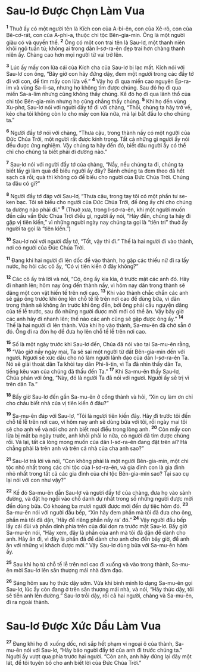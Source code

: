 # Sau-lơ Ðược Chọn Làm Vua
<sup><b>1</b></sup> Thuở ấy có một người tên là Kích con của A-bi-ên, con của Xê-rô, con của Bê-cơ-rát, con của A-phi-a, thuộc chi tộc Bên-gia-min. Ông là một người giàu có và quyền thế. <sup><b>2</b></sup> Ông có một con trai tên là Sau-lơ, một thanh niên khôi ngô tuấn tú; không ai trong dân I-sơ-ra-ên đẹp trai hơn chàng thanh niên ấy. Chàng cao hơn mọi người từ vai trở lên.

<sup><b>3</b></sup> Lúc ấy mấy con lừa cái của Kích cha của Sau-lơ bị lạc mất. Kích nói với Sau-lơ con ông, “Bây giờ con hãy đứng dậy, đem một người trong các đầy tớ đi với con, để tìm mấy con lừa về.” <sup><b>4</b></sup> Vậy họ đi qua miền cao nguyên Ép-ra-im và vùng Sa-li-sa, nhưng họ không tìm được chúng. Sau đó họ đi qua miền Sa-a-lim nhưng cũng không thấy chúng. Kế đó họ đi qua lãnh thổ của chi tộc Bên-gia-min nhưng họ cũng chẳng thấy chúng. <sup><b>5</b></sup> Khi họ đến vùng Xu-phơ, Sau-lơ nói với người đầy tớ đi với chàng, “Thôi, chúng ta hãy trở về, kẻo cha tôi không còn lo cho mấy con lừa nữa, mà lại bắt đầu lo cho chúng ta.”

<sup><b>6</b></sup> Người đầy tớ nói với chàng, “Thưa cậu, trong thành nầy có một người của Ðức Chúa Trời, một người rất được kính trọng. Tất cả những gì người ấy nói đều được ứng nghiệm. Vậy chúng ta hãy đến đó, biết đâu người ấy có thể chỉ cho chúng ta biết phải đi đường nào.”

<sup><b>7</b></sup> Sau-lơ nói với người đầy tớ của chàng, “Nầy, nếu chúng ta đi, chúng ta biết lấy gì làm quà để biếu người ấy đây? Bánh chúng ta đem theo đã hết sạch cả rồi; quà thì không có để biếu cho người của Ðức Chúa Trời. Chúng ta đâu có gì?”

<sup><b>8</b></sup> Người đầy tớ đáp với Sau-lơ, “Thưa cậu, trong tay tôi có một phần tư se-ken bạc. Tôi sẽ biếu cho người của Ðức Chúa Trời, để ông ấy chỉ cho chúng ta đường nào phải đi.” <sup><b>9</b></sup> (Thuở xưa, trong I-sơ-ra-ên, khi một người muốn đến cầu vấn Ðức Chúa Trời điều gì, người ấy nói, “Hãy đến, chúng ta hãy đi gặp vị tiên kiến,” vì những người ngày nay chúng ta gọi là “tiên tri” thuở ấy người ta gọi là “tiên kiến.”)

<sup><b>10</b></sup> Sau-lơ nói với người đầy tớ, “Tốt, vậy thì đi.” Thế là hai người đi vào thành, nơi có người của Ðức Chúa Trời.

<sup><b>11</b></sup> Ðang khi hai người đi lên dốc để vào thành, họ gặp các thiếu nữ đi ra lấy nước, họ hỏi các cô ấy, “Có vị tiên kiến ở đây không?”

<sup><b>12</b></sup> Các cô ấy trả lời và nói, “Có, ông ấy kia kìa, ở trước mặt các anh đó. Hãy đi nhanh lên; hôm nay ông đến thành nầy, vì hôm nay dân trong thành sẽ dâng một con vật hiến tế trên nơi cao. <sup><b>13</b></sup> Khi vào thành chắc chắn các anh sẽ gặp ông trước khi ông lên chỗ tế lễ trên nơi cao để dùng bữa, vì dân trong thành sẽ không ăn trước khi ông đến, bởi ông phải cầu nguyện dâng của tế lễ trước, sau đó những người được mời mới có thể ăn. Vậy bây giờ các anh hãy đi nhanh lên; thế nào các anh cũng sẽ gặp được ông ấy.” <sup><b>14</b></sup> Thế là hai người đi lên thành. Vừa khi họ vào thành, Sa-mu-ên đã chờ sẵn ở đó. Ông đi ra đón họ để đưa họ lên chỗ tế lễ trên nơi cao.

<sup><b>15</b></sup> Số là một ngày trước khi Sau-lơ đến, Chúa đã nói vào tai Sa-mu-ên rằng, <sup><b>16</b></sup> “Vào giờ nầy ngày mai, Ta sẽ sai một người từ đất Bên-gia-min đến với ngươi. Ngươi sẽ xức dầu cho nó làm người lãnh đạo của dân I-sơ-ra-ên Ta. Nó sẽ giải thoát dân Ta khỏi tay dân Phi-li-tin, vì Ta đã nhìn thấy dân Ta, tiếng kêu van của chúng đã thấu đến Ta.” <sup><b>17</b></sup> Khi Sa-mu-ên thấy Sau-lơ, Chúa phán với ông, “Này, đó là người Ta đã nói với ngươi. Người ấy sẽ trị vì trên dân Ta.”

<sup><b>18</b></sup> Bấy giờ Sau-lơ đến gần Sa-mu-ên ở cổng thành và hỏi, “Xin cụ làm ơn chỉ cho cháu biết nhà của vị tiên kiến ở đâu?”

<sup><b>19</b></sup> Sa-mu-ên đáp với Sau-lơ, “Tôi là người tiên kiến đây. Hãy đi trước tôi đến chỗ tế lễ trên nơi cao, vì hôm nay anh sẽ dùng bữa với tôi, rồi ngày mai tôi sẽ cho anh về và nói cho anh biết mọi điều trong lòng anh. <sup><b>20</b></sup> Còn mấy con lừa bị mất ba ngày trước, anh khỏi phải lo nữa, có người đã tìm được chúng rồi. Vả lại, tất cả lòng mong muốn của dân I-sơ-ra-ên đang đặt trên ai? Há chẳng phải là trên anh và trên cả nhà của cha anh sao?”

<sup><b>21</b></sup> Sau-lơ trả lời và nói, “Con không phải là một người Bên-gia-min, một chi tộc nhỏ nhất trong các chi tộc của I-sơ-ra-ên, và gia đình con là gia đình nhỏ nhất trong tất cả các gia đình của chi tộc Bên-gia-min sao? Tại sao cụ lại nói với con như vậy?”

<sup><b>22</b></sup> Kế đó Sa-mu-ên dẫn Sau-lơ và người đầy tớ của chàng, đưa họ vào sảnh đường, và đặt họ ngồi vào chỗ danh dự nhất trong số những người được mời đến dùng bữa. Có khoảng ba mươi người được mời đến dự tiệc hôm đó. <sup><b>23</b></sup> Sa-mu-ên nói với người đầu bếp, “Xin hãy đem phần mà tôi đã đưa cho ông, phần mà tôi đã dặn, ‘Hãy để riêng phần nầy ra’ đó.” <sup><b>24</b></sup> Vậy người đầu bếp lấy cái đùi và phần dính phía trên của đùi dọn ra trước mặt Sau-lơ. Bấy giờ Sa-mu-ên nói, “Hãy xem, đây là phần của anh mà tôi đã dặn để dành cho anh. Hãy ăn đi, vì đây là phần đã để dành cho anh cho đến bây giờ, để anh ăn với những vị khách được mời.” Vậy Sau-lơ dùng bữa với Sa-mu-ên hôm ấy.

<sup><b>25</b></sup> Sau khi họ từ chỗ tế lễ trên nơi cao đi xuống và vào trong thành, Sa-mu-ên mời Sau-lơ lên sân thượng mái nhà đàm đạo.

<sup><b>26</b></sup> Sáng hôm sau họ thức dậy sớm. Vừa khi bình minh ló dạng Sa-mu-ên gọi Sau-lơ, lúc ấy còn đang ở trên sân thượng mái nhà, và nói, “Hãy thức dậy, tôi sẽ tiễn anh lên đường.” Sau-lơ trỗi dậy, rồi cả hai người, chàng và Sa-mu-ên, đi ra ngoài thành.


# Sau-lơ Ðược Xức Dầu Làm Vua
<sup><b>27</b></sup> Ðang khi họ đi xuống dốc, nơi sắp hết phạm vi ngoại ô của thành, Sa-mu-ên nói với Sau-lơ, “Hãy bảo người đầy tớ của anh đi trước chúng ta.” Người ấy vượt qua phía trước hai người. “Còn anh, anh hãy đứng lại đây một lát, để tôi tuyên bố cho anh biết lời của Ðức Chúa Trời.”